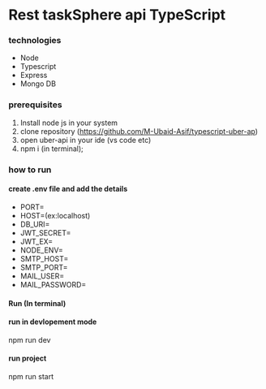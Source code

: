 # Rest taskSphere api TypeScript

### technologies

- Node
- Typescript
- Express
- Mongo DB

### prerequisites

1. Install node js in your system
2. clone repository (https://github.com/M-Ubaid-Asif/typescript-uber-ap)
3. open uber-api in your ide (vs code etc)
4. npm i (in terminal);

### how to run

#### create .env file and add the details

- PORT=
- HOST=(ex:localhost)
- DB_URI=
- JWT_SECRET=
- JWT_EX=
- NODE_ENV=
- SMTP_HOST=
- SMTP_PORT=
- MAIL_USER=
- MAIL_PASSWORD=

#### Run (In terminal)

#### run in devlopement mode

npm run dev

#### run project

npm run start
